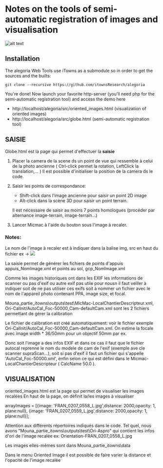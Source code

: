 # Notes on the tools of semi-automatic registration of images and visualisation

![alt text](https://raw.githubusercontent.com/itownsResearch/docs/master/oldProj2.gif "Alegoria")

## Installation

The alegoria Web Tools use iTowns as a submodule so in order to get the sources and the builts:

```
git clone --recursive https://github.com/itownsResearch/alegoria
```

You're done!
Now launch your favorite http-server (you'll need php for the semi-automatic registration tool) and access the demo here

- http://localhost/alegoria/src/oriented_images.html   (visualization of oriented images)
- http://localhost/alegoria/src/globe.html             (semi-automatic registration tool)



## SAISIE
Globe.html est la page qui permet d'effectuer la **saisie**

1) Placer la camera de la scene ds un point de vue qui ressemble à celui de la photo ancienne ( Ctrl-click permet la rotation, LeftClick la translation,... )
    Il est possible d'initialiser la position de la camera ds le code.

2) Saisir les points de correspondance: 
    - Shift-click dans l'image ancienne pour saisir un point 2D image
    - Alt-click dans la scène 3D pour saisir un point terrain.

    Il est nécessaire de saisir au moins 7 points homologues (procéder par alternance image-terrain, image-terrain...)

3) Lancer Micmac à l'aide du bouton sous l'image à recaler.


### Notes:
Le nom de l'image à recaler est à indiquer dans la balise img, src en haut du fichier
   ex ->  <img id="img" src="../../data/FRAN_0207_0558_L.jpg" onmousedown="getImgCoordOnClick(event)">

La saisie permet de générer les fichiers de points d'appuis appuis_NomImage.xml et points au sol, gcp_NomImage.xml


Comme les images historiques ont dans les EXIF les informations de scanner ou pas d'exif ou autre exif pas utile pour nousn il faut veiller à indiquer soit de ne pas utiliser ces exifs soit à nommer un fichier avec le nom de l'appareil photo contenant PPA, image size, et focal.

Mouna_partie_itowns\outputs\test\MicMac-LocalChantierDescripteur.xml, Ori-CalInit/AutoCal_Foc-50000_Cam-defaultCam.xml sont les 2 fichiers permettant de gérer la calibration

Le fichier de calibration est créé automatiquement: voir le fichier exemple Ori-CalInit/AutoCal_Foc-50000_Cam-defaultCam.xml. On estime la focale avec image width * 36/50mm pour un objectif 50mm par ex.

Donc soit l'image a des infos EXIF et dans ce cas il faut que le fichier autocal reprenne le nom du modele de cam de l'exif (exemple ave cle scanner supraScan...), soit si pas d'exif il faut un fichier qui s'appelle 'AutoCal_Foc-50000.xml', enfin selon ce qui est défini dans le Micmac-LocalChantierDescripteur ( CalcName 50.0 ).




## VISUALISATION
oriented_images.html est la page qui permet de visualiser les images recalées
En haut de la page, on définit la/les images à visualiser 

 arrayImages = [{image: 'FRAN_0207_0558_L.jpg',distance: 2000,opacity: 1, plane:null}, 
                {image: 'FRAN_0207_0559_L.jpg',distance: 2000,opacity: 1, plane:null}];
           

Attention aux différents répertoires indiqués dans le code. Tel quel, nous avons "Mouna_partie_itowns\outputs\test\Ori-Aspro" qui contient les infos d'ori de l'image recalée
ex: Orientation-FRAN_0207_0558_L.jpg

Les images elles-mêmes sont dans Mouna_partie_itowns\data


Dans le menu Oriented Image il est possible de faire varier la distance et l'opacité de l'image recalée

